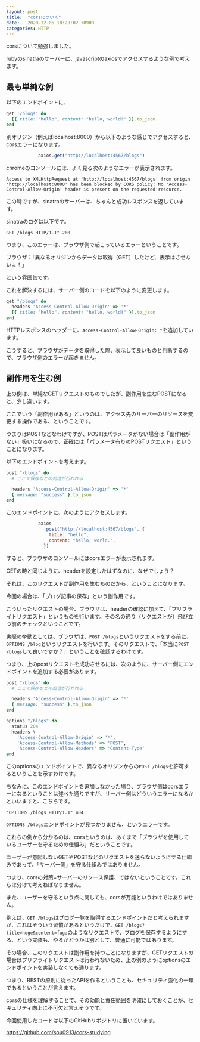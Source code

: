 ```yaml
---
layout: post
title:  "corsについて"
date:   2020-12-05 18:29:02 +0900
categories: HTTP
---
```


corsについて勉強しました。

rubyのsinatraのサーバーに、javascriptのaxiosでアクセスするような例で考えます。

## 最も単純な例

以下のエンドポイントに、

```ruby
get '/blogs' do
  [{ title: "hello", content: "hello, world!" }].to_json
end
```

別オリジン（例えばlocalhost:8000）から以下のような感じでアクセスすると、corsエラーになります。

```javascript
            axios.get("http://localhost:4567/blogs")
```

chromeのコンソールには、よく見る次のようなエラーが表示されます。

```
Access to XMLHttpRequest at 'http://localhost:4567/blogs' from origin 'http://localhost:8000' has been blocked by CORS policy: No 'Access-Control-Allow-Origin' header is present on the requested resource.
```

この時ですが、sinatraのサーバーは、ちゃんと成功レスポンスを返しています。

sinatraのログは以下です。

```
GET /blogs HTTP/1.1" 200 
```

つまり、このエラーは、ブラウザ側で起こっているエラーということです。

ブラウザ：「異なるオリジンからデータは取得（GET）したけど、表示はさせないよ！」

という雰囲気です。

これを解決するには、サーバー側のコードを以下のように変更します。

```ruby
get "/blogs" do
  headers 'Access-Control-Allow-Origin' => '*'
  [{ title: "hello", content: "hello, world!" }].to_json
end
```

HTTPレスポンスのヘッダーに、`Access-Control-Allow-Origin: *`を追加しています。

こうすると、ブラウザがデータを取得した際、表示して良いものと判断するので、ブラウザ側のエラーが起きません。

## 副作用を生む例

上の例は、単純なGETリクエストのものでしたが、副作用を生むPOSTになると、少し違います。

ここでいう「副作用がある」というのは、アクセス先のサーバーのリソースを変更する操作である、ということです。

つまりはPOSTなどなわけですが、POSTはパラメータがない場合は「副作用がない」扱いになるので、正確には「パラメータ有りのPOSTリクエスト」ということになります。

以下のエンドポイントを考えます。

```ruby
post "/blogs" do
  # ここで保存などの処理が行われる

  headers 'Access-Control-Allow-Origin' => '*'
  { message: "success" }.to_json
end
```

このエンドポイントに、次のようにアクセスします。

```javascript
            axios
              .post("http://localhost:4567/blogs", {
                title: "hello",
                content: "hello, world.",
              })
```

すると、ブラウザのコンソールにはcorsエラーが表示されます。

GETの時と同じように、headerを設定したはずなのに、なぜでしょう？

それは、このリクエストが副作用を生むものだから、ということになります。

今回の場合は、「ブログ記事の保存」という副作用です。

こういったリクエストの場合、ブラウザは、headerの確認に加えて、「プリフライトリクエスト」というものを行います。その名の通り（リクエストが）飛び立つ前のチェックということです。

実際の挙動としては、ブラウザは、`POST /blogs`というリクエストをする前に、`OPTIONS /blog`というリクエストを行います。そのリクエストで、「本当に`POST /blogs`して良いですか？」ということを確認するわけです。

つまり、上のpostリクエストを成功させるには、次のように、サーバー側にエンドポイントを追加する必要があります。

```ruby
post "/blogs" do
  # ここで保存などの処理が行われる

  headers 'Access-Control-Allow-Origin' => '*'
  { message: "success" }.to_json
end

options "/blogs" do
  status 204
  headers \
    'Access-Control-Allow-Origin' => '*',
    'Access-Control-Allow-Methods' => 'POST',
    'Access-Control-Allow-Headers' => 'Content-Type'
end
```

このoptionsのエンドポイントで、異なるオリジンからの`POST /blogs`を許可するということを示すわけです。

ちなみに、このエンドポイントを追加しなかった場合、ブラウザ側はcorsエラーになるということは述べた通りですが、サーバー側はどういうエラーになるかといいますと、こちらです。

```
"OPTIONS /blogs HTTP/1.1" 404
```

`OPTIONS /blogs`エンドポイントが見つかりません、というエラーです。



これらの例から分かるのは、corsというのは、あくまで「ブラウザを使用しているユーザーを守るための仕組み」だということです。

ユーザーが意図しないGETやPOSTなどのリクエストを送らないようにする仕組みであって、「サーバー側」を守る仕組みではありません。

つまり、corsの対策=サーバーのリソース保護、ではないということです。これらは分けて考えねばなりません。



また、ユーザーを守るという点に関しても、corsが万能というわけではありません。

例えば、`GET /blogs`はブログ一覧を取得するエンドポイントだと考えられますが、これはそういう習慣があるというだけで、`GET /blogs?title=hoge&content=fuga`のようなリクエストで、ブログを保存するようにする、という実装も、やるかどうかは別として、普通に可能ではあります。

その場合、このリクエストは副作用を持つことになりますが、GETリクエストの場合はプリフライトリクエストは行われないため、上の例のようにoptionsのエンドポイントを実装しなくても通ります。

つまり、RESTの原則に従ったAPIを作るということも、セキュリティ強化の一環であるということが言えます。



corsの仕様を理解することで、その効能と責任範囲を明確にしておくことが、セキュリティ向上に不可欠と言えそうです。

今回使用したコードは以下のGitHubリポジトリに置いています。

https://github.com/sou0913/cors-studying